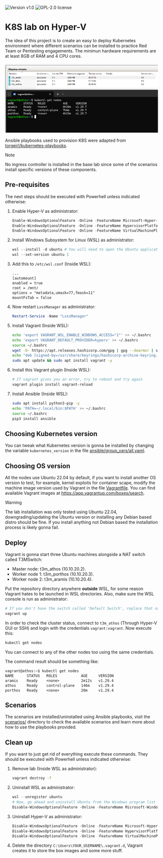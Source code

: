 <img alt="Version v1.0" src="https://img.shields.io/badge/version-v1.0-blue?style=for-the-badge"> <img alt="GPL-2.0 license" src="https://img.shields.io/github/license/anthares101/the3musketeers-k8s-lab-hyperv?style=for-the-badge&kill-cache=1">

# K8S lab on Hyper-V

The idea of this project is to create an easy to deploy Kubernetes environment where different scenarios can be installed to practice Red Team or Pentesting engagements. The minimun hardware requirements are at least 8GB of RAM and 4 CPU cores.

![Image of the lab up and running](./static/lab-ready.png)

Ansible playbooks used to provision K8S were adapted from [torgeirl/kubernetes-playbooks](https://github.com/torgeirl/kubernetes-playbooks).

> [!NOTE]
> No ingress controller is installed in the base lab since some of the scenarios install specific versions of these components.

## Pre-requisites

The next steps should be executed with Powerhell unless indicated otherwise:

1. Enable Hyper-V as administrator:
   ```powershell
   Enable-WindowsOptionalFeature -Online -FeatureName Microsoft-Hyper-V-All
   Enable-WindowsOptionalFeature -Online -FeatureName HypervisorPlatform
   Enable-WindowsOptionalFeature -Online -FeatureName VirtualMachinePlatform
   ```
2. Install Windows Subsystem for Linux (WSL) as administrator:
   ```powershell
   wsl --install -d ubuntu # You will need to open the Ubuntu application after this command to complete the installation
   wsl --set-version ubuntu 1
   ```
3. Add this to `/etc/wsl.conf` (Inside WSL):
   ```
   ...
   [automount]
   enabled = true
   root = /mnt/
   options = "metadata,umask=77,fmask=11"
   mountFsTab = false
   ```
4. Now restart `LxssManager` as administrator:
   ```powershell
   Restart-Service -Name "LxssManager"
   ```
5. Install Vagrant (Inside WSL):
   ```bash
   echo 'export VAGRANT_WSL_ENABLE_WINDOWS_ACCESS="1"' >> ~/.bashrc
   echo 'export VAGRANT_DEFAULT_PROVIDER=hyperv' >> ~/.bashrc
   source ~/.bashrc
   wget -O- https://apt.releases.hashicorp.com/gpg | gpg --dearmor | sudo tee /usr/share/keyrings/hashicorp-archive-keyring.gpg
   echo "deb [signed-by=/usr/share/keyrings/hashicorp-archive-keyring.gpg] https://apt.releases.hashicorp.com $(lsb_release -cs) main" | sudo tee /etc/apt/sources.list.d/hashicorp.list
   sudo apt update && sudo apt install vagrant -y
   ```
6. Install this Vagrant plugin (Inside WSL):
   ```bash
   # If vagrant gives you an error, try to reboot and try again
   vagrant plugin install vagrant-reload
   ```
7. Install Ansible (Inside WSL):
   ```bash
   sudo apt install python3-pip -y
   echo 'PATH=~/.local/bin:$PATH' >> ~/.bashrc
   source ~/.bashrc
   pip3 install ansible
   ```

## Choosing Kubernetes version

You can tweak what Kubernetes version is gonna be installed by changing the variable `kubernetes_version` in the file [ansible/group_vars/all.yaml](ansible/group_vars/all.yaml).

## Choosing OS version

All the nodes use Ubuntu 22.04 by default, if you want to install another OS version to test, for example, kernel exploits for container scape, modify the machine image version used by Vagrant in the file [Vagrantfile](Vagrantfile). You can find available Vagrant images at https://app.vagrantup.com/boxes/search.

> [!WARNING]
> The lab installation was only tested using Ubuntu 22.04, downgrading/updating the Ubuntu version or installing any Debian based distro should be fine. If you install anything not Debian based the installation process is likely gonna fail.

## Deploy

Vagrant is gonna start three Ubuntu machines alongside a NAT switch called T3MSwitch:
- Master node: t3m_athos (10.10.20.2).
- Worker node 1: t3m_porthos (10.10.20.3).
- Worker node 2: t3m_aramis (10.10.20.4).

Put the repository directory anywhere **outside** WSL, for some reason Vagrant hates to be launched in WSL directories. Also, make sure the WSL console is run as administrator:
```bash
# If you don't have the switch called 'Default Switch', replace that name from the Vagrantfile and use any other switch with a DHCP server attached
vagrant up
```

In order to check the cluster status, connect to `t3m_athos` (Through Hyper-V GUI or SSH) and login with the credentials `vagrant:vagrant`. Now execute this:
```bash
kubectl get nodes
```
You can connect to any of the other nodes too using the same credentials.

The command result should be something like:
```
vagrant@athos:~$ kubectl get nodes
NAME      STATUS   ROLES           AGE     VERSION
aramis    Ready    <none>          2m12s   v1.29.4
athos     Ready    control-plane   146m    v1.29.4
porthos   Ready    <none>          20m     v1.29.4
```

## Scenarios

The scenarios are installed/uninstalled using Ansible playbooks, visit the [scenarios/](scenarios/) directory to check the available scenarios and learn more about how to use the playbooks provided.

## Clean up

If you want to just get rid of everything execute these commands. They should be executed with Powerhell unless indicated otherwise:

1. Remove lab (Inside WSL as administrator):
   ```bash
   vagrant destroy -f
   ```
2. Uninstall WSL as administrator:
   ```powershell
   wsl --unregister ubuntu
   # Now, go ahead and uninstall Ubuntu from the Windows program list
   Disable-WindowsOptionalFeature -Online -FeatureName Microsoft-Windows-Subsystem-Linux
   ```  
3. Uninstall Hyper-V as administrator:
   ```powershell
   Disable-WindowsOptionalFeature -Online -FeatureName Microsoft-Hyper-V-All
   Disable-WindowsOptionalFeature -Online -FeatureName HypervisorPlatform
   Disable-WindowsOptionalFeature -Online -FeatureName VirtualMachinePlatform
   ```
4. Delete the directory `C:\Users\YOUR_USERNAME\.vagrant.d`, Vagrant creates it to store the box images and some more stuff.
